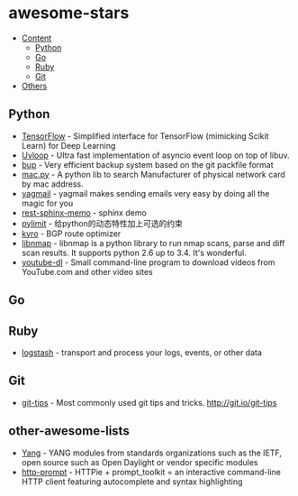 awesome-stars
=============

- [Content](#awesome-stars)
    - [Python](#python)
    - [Go](#go)
    - [Ruby](#ruby)
    - [Git](#git)
- [Others](#other-awesome-lists)

## Python

* [TensorFlow](https://github.com/tensorflow/skflow) - Simplified interface for TensorFlow (mimicking Scikit Learn) for Deep Learning
* [Uvloop](https://github.com/MagicStack/uvloop) - Ultra fast implementation of asyncio event loop on top of libuv.
* [bup](https://github.com/bup/bup) - Very efficient backup system based on the git packfile format
* [mac.py](https://github.com/hustcc/mac.py) - A python lib to search Manufacturer of physical network card by mac address.
* [yagmail](https://github.com/kootenpv/yagmail) - yagmail makes sending emails very easy by doing all the magic for you
* [rest-sphinx-memo](https://github.com/marczz/rest-sphinx-memo) - sphinx demo
* [pylimit](https://github.com/MashiMaroLjc/pylimit) - 给python的动态特性加上可选的约束
* [kyro](https://github.com/kvogt/kyro) - BGP route optimizer
* [libnmap](https://github.com/savon-noir/python-libnmap) - libnmap is a python library to run nmap scans, parse and diff scan results. It supports python 2.6 up to 3.4. It's wonderful.
* [youtube-dl](https://github.com/rg3/youtube-dl) - Small command-line program to download videos from YouTube.com and other video sites

## Go

## Ruby

* [logstash](https://github.com/elastic/logstash) -  transport and process your logs, events, or other data

## Git

* [git-tips](https://github.com/git-tips/tips) - Most commonly used git tips and tricks. http://git.io/git-tips

## other-awesome-lists

* [Yang](https://github.com/YangModels/yang) - YANG modules from standards organizations such as the IETF, open source such as Open Daylight or vendor specific modules
* [http-prompt](https://github.com/eliangcs/http-prompt) - HTTPie + prompt_toolkit = an interactive command-line HTTP client featuring autocomplete and syntax highlighting
